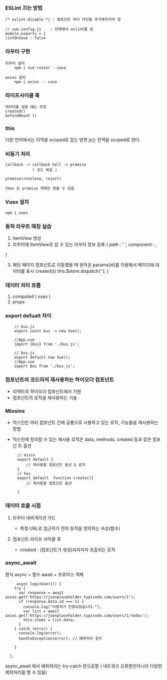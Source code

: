 ### ESLint 끄는 방법

    /* eslint-disable */ : 컴포넌트 마다 라인을 추가해주어야 함

    // vue.config.js    : 전체에서 eslint를 끔
    module.exports = {
    lintOnSave : false

### 라우터 구현

    라우터 설치
        npm i vue-router --save

    axios 설치
        npm i axios -- save

### 라이프사이클 훅

    데이터를 넣을 떄는 주로
    created()
    beforeMount ()

### this

다른 언어에서는 지역을 scoped로 잡는 방면
js는 전역을 scoped로 한다.

### 비동기 처리

    callback -> callback hell -> promise
                ( 코드 복잡 )

    promise(resoleve, reject)

    then 은 promise 객체만 받을 수 있음

### Vuex 설치

    npm i vuex


### 동적 라우트 매칭 실습
1. ItemView 생성
2. 라우터에 ItemView로 갈 수 있는 라우터 정보 등록
{
    path : ' ',
    component : ,

}

3. 해당 페이지 컴포넌트로 이동했을 때 받아온 params(id)를 이용해서 페이지에 데이터를 표시
created(){
    this.$store.dispatch('');
}


### 데이터 처리 흐름 
1. computed ( vuex )
2. props 

### export defualt 차이

        // bus.js
        export const bus  = new Vue();

        //App.vue
        import {bus} from './bus.js';

        // bus.js 
        export default new Vue();
        //App.vue
        import Bus from './bus.js';


### 컴포넌트의 코드마저 재사용하는 하이오더 컴포넌트

- 리액트의 하이오더 컴포넌트에서 기원
- 컴포넌트의 로직을 재사용하는 기술


### Mixsins

- 믹스인은 여러 컴포넌트 간에 공통으로 사용하고 있는 로직, 기능들을 재사용하는 방법
- 믹스인에 정의할 수 있는 재사용 로직은
data, methods, created 등과 같은 컴포넌 트 옵션 

    
        // mixin
        export default {
            // 재사용할 컴포넌트 옵션 & 로직 
        }
        // hoc
        export default  function create(){
            // 재사용할 컴포넌트 옵션
            
        }

### 데이터 호출 시점

1. 라우터 네비게이션 가드 
    - 특정 URL로 접근하기 전의 동작을 정의하는 속성(함수)

2. 컴포넌트 라이프 사이클 훅
    - created : (컴포넌트가 생성)되자마자 호출되는 로직 



### async_await 
 
 형식
 async + 함수
 await + 프로미스 객체 

         async loginUser1() {
        try {
          var response = await axios.get('https://jsonplaceholder.typicode.com/users/1');
          if (response.data.id === 1) {
            console.log("사용자가 인증되었습니다.");
            var list = await axios.get('https://jsonplaceholder.typicode.com/users/1/todos');
            this.items = list.data;
          }
        } catch (error) {
          console.log(error);
          handleException(error); // 예외처리 함수 

        }

      },

async_await 에서 예외처리는
try-catch 문으로함 ( 네트워크 오류뿐만아니라 다양한 예외처리를 할 수 있음)